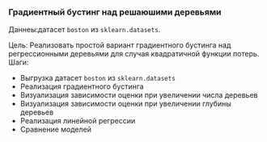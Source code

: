 

### Градиентный бустинг над решаюшими деревьями

Даннеы:датасет `boston` из `sklearn.datasets`. 

Цель: Реализовать простой вариант градиентного бустинга над регрессионными деревьями для случая квадратичной функции потерь.  
Шаги:  
- Выгрузка датасет `boston` из `sklearn.datasets`
- Реализация градиентного бустинга 
- Визуализация зависимости оценки при увеличении числа деревьев
- Визуализация зависимости оценки при увеличении глубины деревьев
- Реализация линейной регрессии
- Сравнение моделей
